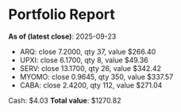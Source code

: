 # Portfolio Report
**As of (latest close)**: 2025-09-23

- ARQ: close 7.2000, qty 37, value $266.40
- UPXI: close 6.1700, qty 8, value $49.36
- SERV: close 13.1700, qty 26, value $342.42
- MYOMO: close 0.9645, qty 350, value $337.57
- CABA: close 2.4200, qty 112, value $271.04

Cash: $4.03
**Total value**: $1270.82